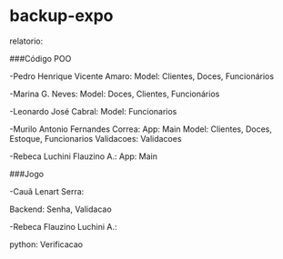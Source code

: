 # backup-expo
relatorio:

###Código POO

-Pedro Henrique Vicente Amaro: 
Model: Clientes, Doces, Funcionários

-Marina G. Neves:
Model: Doces, Clientes, Funcionários

-Leonardo José Cabral:
Model: Funcionarios

-Murilo Antonio Fernandes Correa:
App: Main
Model: Clientes, Doces, Estoque, Funcionarios
Validacoes: Validacoes

-Rebeca Luchini Flauzino A.:
 App: Main

###Jogo

-Cauã Lenart Serra:

Backend: Senha, Validacao

-Rebeca Flauzino Luchini A.: 

python: Verificacao
